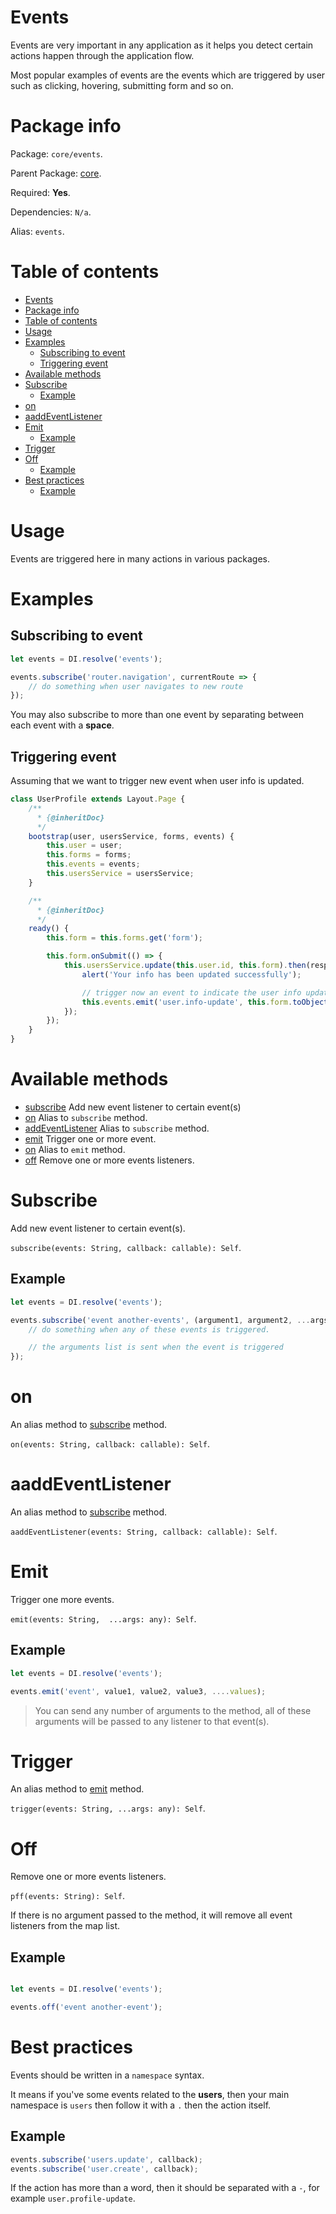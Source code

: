 # Events
Events are very important in any application as it helps you detect certain actions happen through the application flow.

Most popular examples of events are the events which are triggered by user such as clicking, hovering, submitting form and so on.

# Package info

Package: `core/events`.

Parent Package: [core](./core.md).

Required: **Yes**.

Dependencies: `N/a`.

Alias: `events`.

# Table of contents
- [Events](#events)
- [Package info](#package-info)
- [Table of contents](#table-of-contents)
- [Usage](#usage)
- [Examples](#examples)
    - [Subscribing to event](#subscribing-to-event)
    - [Triggering event](#triggering-event)
- [Available methods](#available-methods)
- [Subscribe](#subscribe)
    - [Example](#example)
- [on](#on)
- [aaddEventListener](#aaddeventlistener)
- [Emit](#emit)
    - [Example](#example-1)
- [Trigger](#trigger)
- [Off](#off)
    - [Example](#example-2)
- [Best practices](#best-practices)
    - [Example](#example-3)

# Usage
Events are triggered here in many actions in various packages.

# Examples

## Subscribing to event

```javascript
let events = DI.resolve('events');

events.subscribe('router.navigation', currentRoute => {
    // do something when user navigates to new route
});
```

You may also subscribe to more than one event by separating between each event with a **space**.

## Triggering event

Assuming that we want to trigger new event when user info is updated.

```javascript
class UserProfile extends Layout.Page {
    /**
      * {@inheritDoc}
      */
    bootstrap(user, usersService, forms, events) {
        this.user = user;
        this.forms = forms;
        this.events = events;
        this.usersService = usersService;
    }

    /**
      * {@inheritDoc}
      */
    ready() {
        this.form = this.forms.get('form');

        this.form.onSubmit(() => {
            this.usersService.update(this.user.id, this.form).then(response => {
                alert('Your info has been updated successfully');

                // trigger now an event to indicate the user info update
                this.events.emit('user.info-update', this.form.toObject());
            });
        });
    } 
}
```

# Available methods
- [subscribe](#subscribe) Add new event listener to certain event(s)
- [on](#on) Alias to `subscribe` method.
- [addEventListener](#addEventListener) Alias to `subscribe` method.
- [emit](#emit) Trigger one or more event.
- [on](#on) Alias to `emit` method.
- [off](#off) Remove one or more events listeners.

# Subscribe
Add new event listener to certain event(s).

`subscribe(events: String, callback: callable): Self`.

## Example
```javascript
let events = DI.resolve('events');

events.subscribe('event another-events', (argument1, argument2, ...args) => {
    // do something when any of these events is triggered.

    // the arguments list is sent when the event is triggered
});
```

# on 
An alias method to [subscribe](#subscribe) method.

`on(events: String, callback: callable): Self`.

# aaddEventListener 
An alias method to [subscribe](#subscribe) method.

`aaddEventListener(events: String, callback: callable): Self`.


# Emit
Trigger one more events.

`emit(events: String,  ...args: any): Self`.

## Example
```javascript
let events = DI.resolve('events');

events.emit('event', value1, value2, value3, ....values);
```

> You can send any number of arguments to the method, all of these arguments will be passed to any listener to that event(s).

# Trigger
An alias method to [emit](#emit) method.

`trigger(events: String, ...args: any): Self`.


# Off
 Remove one or more events listeners.

`pff(events: String): Self`.

If there is no argument passed to the method, it will remove all event listeners from the map list.

## Example

```javascript

let events = DI.resolve('events');

events.off('event another-event');
```

# Best practices

Events should be written in a `namespace` syntax.

It means if you've some events related to the **users**, then your main namespace is `users` then follow it with a `.` then the action itself.

## Example

```javascript
events.subscribe('users.update', callback);
events.subscribe('user.create', callback);
```

If the action has more than a word, then it should be separated with a `-`, for example `user.profile-update`.